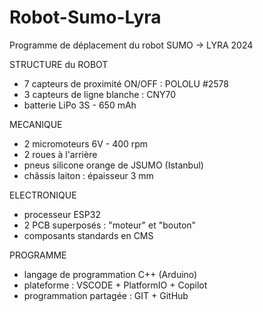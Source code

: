# Robot-Sumo-Lyra
Programme de déplacement du robot SUMO -> LYRA 2024

STRUCTURE du ROBOT
- 7 capteurs de proximité ON/OFF : POLOLU #2578
- 3 capteurs de ligne blanche : CNY70
- batterie LiPo 3S - 650 mAh

MECANIQUE
- 2 micromoteurs 6V - 400 rpm
- 2 roues à l'arrière
- pneus silicone orange de JSUMO (Istanbul)
- châssis laiton : épaisseur 3 mm

ELECTRONIQUE
- processeur ESP32
- 2 PCB superposés : "moteur" et "bouton"
- composants standards en CMS

PROGRAMME
- langage de programmation C++ (Arduino)
- plateforme : VSCODE + PlatformIO + Copilot
- programmation partagée : GIT + GitHub
